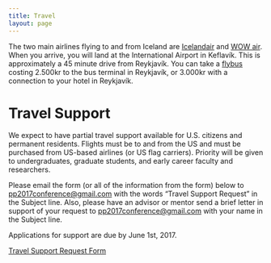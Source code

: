 ```yaml
---
title: Travel
layout: page
---
```


The two main airlines flying to and from Iceland are [Icelandair][icelandair]
and [WOW air][wowair]. When you arrive, you will land at the International
Airport in Keflavík. This is approximately a 45 minute drive from Reykjavík. You
can take a [flybus][flybus] costing 2.500kr to the bus terminal in Reykjavík, or
3.000kr with a connection to your hotel in Reykjavík.  

# Travel Support

We expect to have partial travel support available for U.S. citizens and
permanent residents. Flights must be to and from the US and must be purchased
from US-based airlines (or US flag carriers). Priority will be given to
undergraduates, graduate students, and early career faculty and researchers.

Please email the form (or all of the information from the form) below to
pp2017conference@gmail.com with the words “Travel Support Request” in the
Subject line. Also, please have an advisor or mentor send a brief letter in
support of your request to pp2017conference@gmail.com with your name in the
Subject line.

Applications for support are due by June 1st, 2017.

[Travel Support Request Form][form]

[icelandair]: www.icelandair.com
[wowair]: www.wowair.com
[flybus]: www.flybus.is
[form]: /assets/pdf/PP2017TravelForm.pdf
